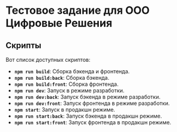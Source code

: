 # Тестовое задание для ООО Цифровые Решения

## Скрипты

Вот список доступных скриптов:

- **`npm run build`**: Сборка бэкенда и фронтенда.
- **`npm run build:back`**: Сборка бэкенда.
- **`npm run build:front`**: Сборка фронтенда.
- **`npm run dev`**: Запуск в режиме разработки.
- **`npm run dev:back`**: Запуск бэкенда в режиме разработки.
- **`npm run dev:front`**: Запуск фронтенда в режиме разработки.
- **`npm start`**: Запуск в продакшн режиме.
- **`npm run start:back`**: Запуск бэкенда в продакшн режиме.
- **`npm run start:front`**: Запуск фронтенда в продакшн режиме.

